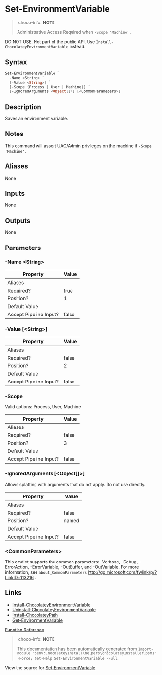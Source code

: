 ﻿---
Order: 310
xref: set-environmentvariable
Title: Set-EnvironmentVariable
Description: Information on Set-EnvironmentVariable function
RedirectFrom:
  - docs/helpers-set-environment-variable
  - docs/helperssetenvironmentvariable
---

# Set-EnvironmentVariable

<!-- This documentation is automatically generated from https://github.com/chocolatey/choco/blob/master/src/chocolatey.resources/helpers/functions/Set-EnvironmentVariable.ps1 using https://github.com/chocolatey/choco/blob/master/GenerateDocs.ps1. Contributions are welcome at the original location(s). -->

> :choco-info: **NOTE**
>
> Administrative Access Required when `-Scope 'Machine'.`

DO NOT USE. Not part of the public API. Use
`Install-ChocolateyEnvironmentVariable` instead.

## Syntax

~~~powershell
Set-EnvironmentVariable `
  -Name <String> `
  [-Value <String>] `
  [-Scope {Process | User | Machine}] `
  [-IgnoredArguments <Object[]>] [<CommonParameters>]
~~~

## Description

Saves an environment variable.

## Notes

This command will assert UAC/Admin privileges on the machine if
`-Scope 'Machine'`.

## Aliases

None

## Inputs

None

## Outputs

None

## Parameters

###  -Name &lt;String&gt;
Property               | Value
---------------------- | -----
Aliases                | 
Required?              | true
Position?              | 1
Default Value          | 
Accept Pipeline Input? | false
 
###  -Value [&lt;String&gt;]
Property               | Value
---------------------- | -----
Aliases                | 
Required?              | false
Position?              | 2
Default Value          | 
Accept Pipeline Input? | false
 
###  -Scope

Valid options: Process, User, Machine

Property               | Value
---------------------- | -----
Aliases                | 
Required?              | false
Position?              | 3
Default Value          | 
Accept Pipeline Input? | false
 
###  -IgnoredArguments [&lt;Object[]&gt;]
Allows splatting with arguments that do not apply. Do not use directly.

Property               | Value
---------------------- | -----
Aliases                | 
Required?              | false
Position?              | named
Default Value          | 
Accept Pipeline Input? | false
 
### &lt;CommonParameters&gt;

This cmdlet supports the common parameters: -Verbose, -Debug, -ErrorAction, -ErrorVariable, -OutBuffer, and -OutVariable. For more information, see `about_CommonParameters` http://go.microsoft.com/fwlink/p/?LinkID=113216 .


## Links

 * [Install-ChocolateyEnvironmentVariable](xref:install-chocolateyenvironmentvariable)
 * [Uninstall-ChocolateyEnvironmentVariable](xref:uninstall-chocolateyenvironmentvariable)
 * [Install-ChocolateyPath](xref:install-chocolateypath)
 * [Get-EnvironmentVariable](xref:get-environmentvariable)


[Function Reference](xref:powershell-reference)

> :choco-info: **NOTE**
>
> This documentation has been automatically generated from `Import-Module "$env:ChocolateyInstall\helpers\chocolateyInstaller.psm1" -Force; Get-Help Set-EnvironmentVariable -Full`.

View the source for [Set-EnvironmentVariable](https://github.com/chocolatey/choco/blob/master/src/chocolatey.resources/helpers/functions/Set-EnvironmentVariable.ps1)
